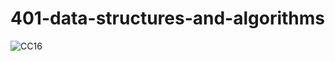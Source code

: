 # 401-data-structures-and-algorithms

![CC16](https://user-images.githubusercontent.com/79080942/129046975-942a3929-1de4-4dda-a209-7b7084506253.png)

